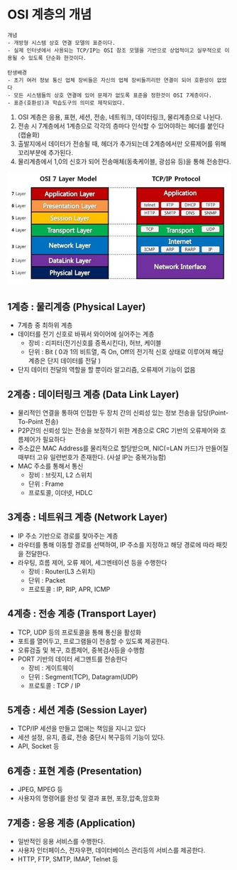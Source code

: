 # OSI 계층의 개념

```
개념
- 개방형 시스템 상호 연결 모델의 표준이다.
- 실제 인터넷에서 사용되는 TCP/IP는 OSI 참조 모델을 기반으로 상업적이고 실무적으로 이용될 수 있도록 단순화 한것이다.

탄생배경
- 초기 여러 정보 통신 업체 장비들은 자신의 업체 장비들끼리만 연결이 되어 호환성이 없었다
- 모든 시스템들의 상호 연결에 있어 문제가 없도록 표준을 정한것이 OSI 7계층이다.
- 표준(호환성)과 학습도구의 의미로 제작되었다.
```

1. OSI 계층은 응용, 표현, 세션, 전송, 네트워크, 데이터링크, 물리계층으로 나뉜다.
2. 전송 시 7계층에서 1계층으로 각각의 층마다 인식할 수 있어야하는 헤더를 붙인다(캡슐화)
3. 출발지에서 데이터가 전송될 때, 헤더가 추가되는데 2계층에서만 오류제어를 위해 꼬리부분에 추가된다.
4. 물리계층에서 1,0의 신호가 되어 전송매체(동축케이블, 광섬유 등)을 통해 전송한다.

<img src="../Assets/OSI.jpg">

## 1계층 : 물리계층 **(Physical Layer)**

- 7계층 중 최하위 계층
- 데이터를 전기 신호로 바꿔서 와이어에 실어주는 계층
  - 장비 : 리피터(전기신호를 증폭시킨다), 허브, 케이블
  - 단위 : Bit ( 0과 1의 비트열, 즉 On, Off의 전기적 신호 상태로 이루어져 해당 계층은 단지 데이터를 전달 )
- 단지 데이터 전달의 역할을 할 뿐이라 알고리즘, 오류제어 기능이 없음

## 2계층 : 데이터링크 계층 **(Data Link Layer)**

- 물리적인 연결을 통하여 인접한 두 장치 간의 신뢰성 있는 정보 전송을 담당(Point-To-Point 전송)
- P2P간의 신뢰성 있는 전송을 보장하기 위한 계층으로 CRC 기반의 오류제어와 흐름제어가 필요하다
- 주소값은 MAC Address를 물리적으로 할당받으며, NIC(=LAN 카드)가 만들어질 때부터 고유 일련번호가 존재한다. (사설 IP는 중복가능함)
- MAC 주소를 통해서 통신
  - 장비 : 브릿지, L2 스위치
  - 단위 : Frame
  - 프로토콜, 이더넷, HDLC

## 3계층 : 네트워크 계층 **(Network Layer)**

- IP 주소 기반으로 경로를 찾아주는 계층
- 라우터를 통해 이동할 경로를 선택하여, IP 주소를 지정하고 해당 경로에 따라 패킷을 전달한다.
- 라우팅, 흐름 제어, 오류 제어, 세그멘테이션 등을 수행한다
  - 장비 : Router(L3 스위치)
  - 단위 : Packet
  - 프로토콜 : IP, RIP, APR, ICMP

## 4계층 : 전송 계층 **(Transport Layer)**

- TCP, UDP 등의 프로토콜을 통해 통신을 활성화
- 포트를 열어두고, 프로그램들이 전송할 수 있도록 제공한다.
- 오류검출 및 복구, 흐름제어, 중복검사등을 수행함
- PORT 기반의 데이터 세그멘트를 전송한다
  - 장비 : 게이트웨이
  - 단위 : Segment(TCP), Datagram(UDP)
  - 프로토콜 : TCP / IP

## 5계층 : 세션 계층 **(Session Layer)**

- TCP/IP 세션을 만들고 없애는 책임을 지니고 있다
- 세션 설정, 유지, 종료, 전송 중단시 복구등의 기능이 있다.
- API, Socket 등

## 6계층 : 표현 계층 **(Presentation)**

- JPEG, MPEG 등
- 사용자의 명령어를 완성 및 결과 표현, 포장,압축,암호화

## 7계층 : 응용 계층 **(Application)**

- 일반적인 응용 서비스를 수행한다.
- 사용자 인터페이스, 전자우편, 데이터베이스 관리등의 서비스를 제공한다.
- HTTP, FTP, SMTP, IMAP, Telnet 등

